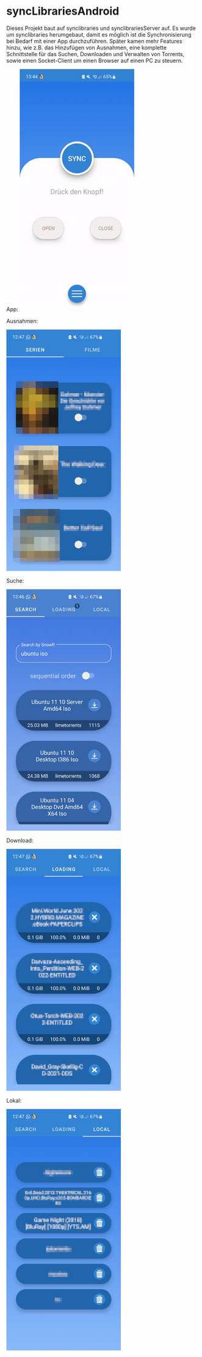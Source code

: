 # syncLibrariesAndroid

Dieses Projekt baut auf synclibraries und synclibrariesServer auf. 
Es wurde um synclibraries herumgebaut, damit es möglich ist die Synchronisierung bei Bedarf mit einer App durchzuführen. Später kamen mehr Features hinzu, wie z.B. das Hinzufügen von Ausnahmen, eine komplette Schnittstelle für das Suchen, Downloaden und Verwalten von Torrents, sowie einen Socket-Client um einen Browser auf einen PC zu steuern.

App:
<img src="/img/gif.gif" width="300">


Ausnahmen:

<img src="/img/ausnahmen.jpg" width="300">


Suche:

<img src="/img/suche.jpg" width="300">


Download:

<img src="/img/downloading.jpg" width="300">


Lokal:

<img src="/img/local.jpg" width="300">

